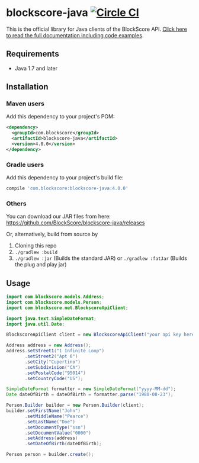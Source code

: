 # blockscore-java [![Circle CI](https://circleci.com/gh/BlockScore/blockscore-java.svg?style=shield)](https://circleci.com/gh/BlockScore/blockscore-java)

This is the official library for Java clients of the BlockScore API. [Click here to read the full documentation including code examples](http://docs.blockscore.com/v4.0/java/).

## Requirements

- Java 1.7 and later

## Installation

### Maven users

Add this dependency to your project's POM:

```xml
<dependency>
  <groupId>com.blockscore</groupId>
  <artifactId>blockscore-java</artifactId>
  <version>4.0.0</version>
</dependency>
```

### Gradle users

Add this dependency to your project's build file:

```groovy
compile 'com.blockscore:blockscore-java:4.0.0'
```

### Others

You can download our JAR files from here: https://github.com/BlockScore/blockscore-java/releases

Or, alternatively, build from source by
1. Cloning this repo
2. `./gradlew :build`
3. `./gradlew :jar` (Builds the standard JAR) or `./gradlew :fatJar` (Builds the plug and play jar)

## Usage

```java
import com.blockscore.models.Address;
import com.blockscore.models.Person;
import com.blockscore.net.BlockscoreApiClient;

import java.text.SimpleDateFormat;
import java.util.Date;

BlockscoreApiClient client = new BlockscoreApiClient("your api key here");

Address address = new Address();
address.setStreet1("1 Infinite Loop")
       .setStreet2("Apt 6")
       .setCity("Cupertino")
       .setSubdivision("CA")
       .setPostalCode("95014")
       .setCountryCode("US");

SimpleDateFormat formatter = new SimpleDateFormat("yyyy-MM-dd");
Date dateOfBirth = dateOfBirth = formatter.parse("1980-08-23");

Person.Builder builder = new Person.Builder(client);
builder.setFirstName("John")
       .setMiddleName("Pearce")
       .setLastName("Doe")
       .setDocumentType("ssn")
       .setDocumentValue("0000")
       .setAddress(address)
       .setDateOfBirth(dateOfBirth);

Person person = builder.create();
```
